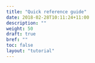 ```yaml
---
title: "Quick reference guide"
date: 2018-02-28T10:11:24+11:00
description: ""
weight: 50
draft: true
bref: ""
toc: false
layout: "tutorial"
---
```

